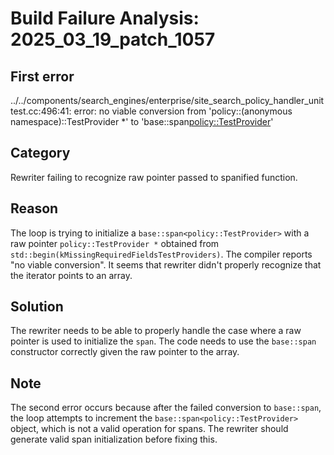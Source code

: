# Build Failure Analysis: 2025_03_19_patch_1057

## First error

../../components/search_engines/enterprise/site_search_policy_handler_unittest.cc:496:41: error: no viable conversion from 'policy::(anonymous namespace)::TestProvider *' to 'base::span<policy::TestProvider>'

## Category
Rewriter failing to recognize raw pointer passed to spanified function.

## Reason
The loop is trying to initialize a `base::span<policy::TestProvider>` with a raw pointer `policy::TestProvider *` obtained from `std::begin(kMissingRequiredFieldsTestProviders)`. The compiler reports "no viable conversion". It seems that rewriter didn't properly recognize that the iterator points to an array.

## Solution
The rewriter needs to be able to properly handle the case where a raw pointer is used to initialize the `span`. The code needs to use the `base::span` constructor correctly given the raw pointer to the array.

## Note
The second error occurs because after the failed conversion to `base::span`, the loop attempts to increment the `base::span<policy::TestProvider>` object, which is not a valid operation for spans. The rewriter should generate valid span initialization before fixing this.
